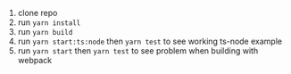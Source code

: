 1. clone repo
2. run `yarn install`
3. run `yarn build`
4. run `yarn start:ts:node` then `yarn test` to see working ts-node example
5. run `yarn start` then `yarn test` to see problem when building with webpack
